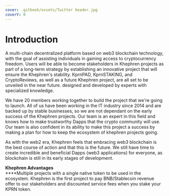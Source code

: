 ```yaml
---
cover: .gitbook/assets/Twitter header.jpg
coverY: 0
---
```


# Introduction

A multi-chain decentralized platform based on web3 blockchain technology, with the goal of assisting individuals in gaining access to cryptocurrency freedom. Users will be able to become stakeholders in Khephren projects as part of a long-term strategy by establishing an innovative project that will ensure the Khephren's stability. KprnPAD, KprnSTAKING, and CryptoReviews, as well as a future Khephren project, are all set to be unveiled in the near future. designed and developed by experts with specialized knowledge.

We have 20 members working together to build the project that we're going to launch. All of us have been working in the IT industry since 2014 and are backed up by stable businesses, so we are not dependant on the early success of the Khephren projects. Our team is an expert in this field and knows how to make trustworthy Dapps that the crypto community will use. Our team is also confident in its ability to make this project a success by making a plan for how to keep the ecosystem of khephren projects going.

As with the web2 era, Khephren feels that embracing web3 blockchain is the best course of action and that this is the future. We still have time to create incredible and beneficial Dapps (web3 applications) for everyone, as blockchain is still in its early stages of development.



**Khephren Advantages**\
****Multiple projects with a single native token to be used in the ecosystem. Khephren is the first project to pay BNB/Stablecoin revenue offer to our stakeholders and discounted service fees when you stake your KPRN token.
